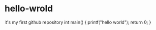 # hello-wrold
it's my first github repository
  int main()
  { 
     printf("hello world");
     return 0;
  }
